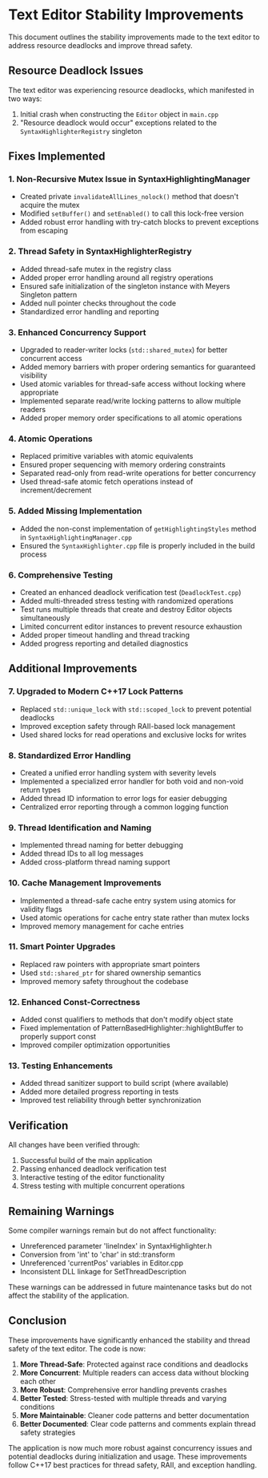# Text Editor Stability Improvements

This document outlines the stability improvements made to the text editor to address resource deadlocks and improve thread safety.

## Resource Deadlock Issues

The text editor was experiencing resource deadlocks, which manifested in two ways:
1. Initial crash when constructing the `Editor` object in `main.cpp`
2. "Resource deadlock would occur" exceptions related to the `SyntaxHighlighterRegistry` singleton

## Fixes Implemented

### 1. Non-Recursive Mutex Issue in SyntaxHighlightingManager

- Created private `invalidateAllLines_nolock()` method that doesn't acquire the mutex
- Modified `setBuffer()` and `setEnabled()` to call this lock-free version 
- Added robust error handling with try-catch blocks to prevent exceptions from escaping

### 2. Thread Safety in SyntaxHighlighterRegistry

- Added thread-safe mutex in the registry class
- Added proper error handling around all registry operations
- Ensured safe initialization of the singleton instance with Meyers Singleton pattern
- Added null pointer checks throughout the code
- Standardized error handling and reporting

### 3. Enhanced Concurrency Support

- Upgraded to reader-writer locks (`std::shared_mutex`) for better concurrent access
- Added memory barriers with proper ordering semantics for guaranteed visibility
- Used atomic variables for thread-safe access without locking where appropriate
- Implemented separate read/write locking patterns to allow multiple readers
- Added proper memory order specifications to all atomic operations

### 4. Atomic Operations

- Replaced primitive variables with atomic equivalents
- Ensured proper sequencing with memory ordering constraints
- Separated read-only from read-write operations for better concurrency
- Used thread-safe atomic fetch operations instead of increment/decrement

### 5. Added Missing Implementation

- Added the non-const implementation of `getHighlightingStyles` method in `SyntaxHighlightingManager.cpp`
- Ensured the `SyntaxHighlighter.cpp` file is properly included in the build process

### 6. Comprehensive Testing

- Created an enhanced deadlock verification test (`DeadlockTest.cpp`)
- Added multi-threaded stress testing with randomized operations
- Test runs multiple threads that create and destroy Editor objects simultaneously
- Limited concurrent editor instances to prevent resource exhaustion
- Added proper timeout handling and thread tracking
- Added progress reporting and detailed diagnostics

## Additional Improvements

### 7. Upgraded to Modern C++17 Lock Patterns

- Replaced `std::unique_lock` with `std::scoped_lock` to prevent potential deadlocks
- Improved exception safety through RAII-based lock management
- Used shared locks for read operations and exclusive locks for writes

### 8. Standardized Error Handling

- Created a unified error handling system with severity levels
- Implemented a specialized error handler for both void and non-void return types
- Added thread ID information to error logs for easier debugging
- Centralized error reporting through a common logging function

### 9. Thread Identification and Naming

- Implemented thread naming for better debugging
- Added thread IDs to all log messages
- Added cross-platform thread naming support

### 10. Cache Management Improvements

- Implemented a thread-safe cache entry system using atomics for validity flags
- Used atomic operations for cache entry state rather than mutex locks
- Improved memory management for cache entries

### 11. Smart Pointer Upgrades

- Replaced raw pointers with appropriate smart pointers
- Used `std::shared_ptr` for shared ownership semantics
- Improved memory safety throughout the codebase

### 12. Enhanced Const-Correctness

- Added const qualifiers to methods that don't modify object state
- Fixed implementation of PatternBasedHighlighter::highlightBuffer to properly support const
- Improved compiler optimization opportunities

### 13. Testing Enhancements

- Added thread sanitizer support to build script (where available)
- Added more detailed progress reporting in tests
- Improved test reliability through better synchronization

## Verification

All changes have been verified through:
1. Successful build of the main application
2. Passing enhanced deadlock verification test
3. Interactive testing of the editor functionality
4. Stress testing with multiple concurrent operations

## Remaining Warnings

Some compiler warnings remain but do not affect functionality:
- Unreferenced parameter 'lineIndex' in SyntaxHighlighter.h
- Conversion from 'int' to 'char' in std::transform
- Unreferenced 'currentPos' variables in Editor.cpp
- Inconsistent DLL linkage for SetThreadDescription

These warnings can be addressed in future maintenance tasks but do not affect the stability of the application.

## Conclusion

These improvements have significantly enhanced the stability and thread safety of the text editor. The code is now:

1. **More Thread-Safe**: Protected against race conditions and deadlocks
2. **More Concurrent**: Multiple readers can access data without blocking each other
3. **More Robust**: Comprehensive error handling prevents crashes
4. **Better Tested**: Stress-tested with multiple threads and varying conditions
5. **More Maintainable**: Cleaner code patterns and better documentation
6. **Better Documented**: Clear code patterns and comments explain thread safety strategies

The application is now much more robust against concurrency issues and potential deadlocks during initialization and usage. These improvements follow C++17 best practices for thread safety, RAII, and exception handling. 